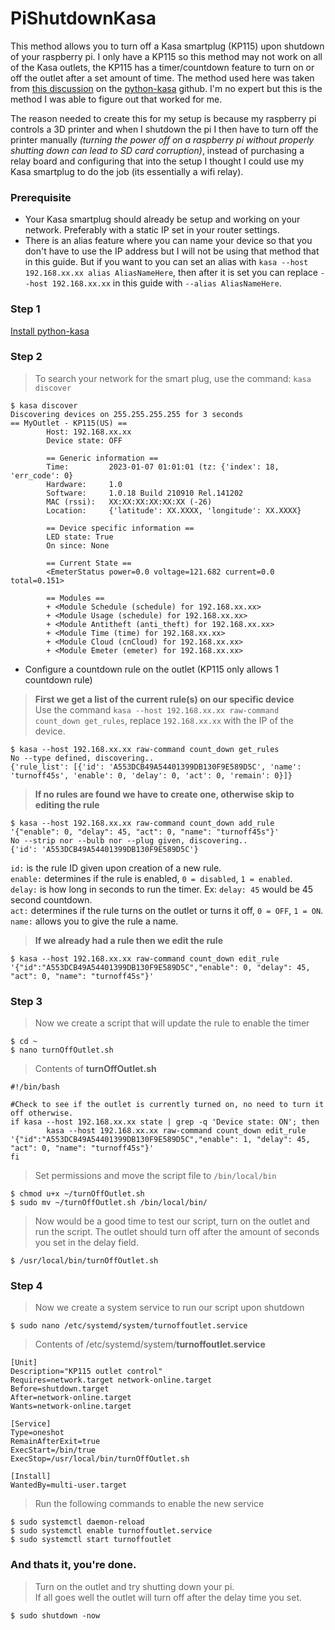 # PiShutdownKasa
This method allows you to turn off a Kasa smartplug (KP115) upon shutdown of your raspberry pi. I only have a KP115 so this method may not work on all of the Kasa outlets, the KP115 has a timer/countdown feature to turn on or off the outlet after a set amount of time. The method used here was taken from [this discussion](https://github.com/python-kasa/python-kasa/discussions/284) on the [python-kasa](https://github.com/python-kasa/python-kasa) github. I'm no expert but this is the method I was able to figure out that worked for me.<p>
The reason needed to create this for my setup is because my raspberry pi controls a 3D printer and when I shutdown the pi I then have to turn off the printer manually *(turning the power off on a raspberry pi without properly shutting down can lead to SD card corruption)*, instead of purchasing a relay board and configuring that into the setup I thought I could use my Kasa smartplug to do the job (its essentially a wifi relay).
### Prerequisite
- Your Kasa smartplug should already be setup and working on your network. Preferably with a static IP set in your router settings.
- There is an alias feature where you can name your device so that you don't have to use the IP address but I will not be using that method that in this guide. But if you want to you can set an alias with `kasa --host 192.168.xx.xx alias AliasNameHere`, then after it is set you can replace `--host 192.168.xx.xx` in this guide with `--alias AliasNameHere`.
### Step 1
[Install python-kasa](https://github.com/python-kasa/python-kasa#getting-started)
### Step 2
>To search your network for the smart plug, use the command: `kasa discover`
```
$ kasa discover
Discovering devices on 255.255.255.255 for 3 seconds
== MyOutlet - KP115(US) ==
        Host: 192.168.xx.xx
        Device state: OFF

        == Generic information ==
        Time:         2023-01-07 01:01:01 (tz: {'index': 18, 'err_code': 0}
        Hardware:     1.0
        Software:     1.0.18 Build 210910 Rel.141202
        MAC (rssi):   XX:XX:XX:XX:XX:XX (-26)
        Location:     {'latitude': XX.XXXX, 'longitude': XX.XXXX}

        == Device specific information ==
        LED state: True
        On since: None

        == Current State ==
        <EmeterStatus power=0.0 voltage=121.682 current=0.0 total=0.151>

        == Modules ==
        + <Module Schedule (schedule) for 192.168.xx.xx>
        + <Module Usage (schedule) for 192.168.xx.xx>
        + <Module Antitheft (anti_theft) for 192.168.xx.xx>
        + <Module Time (time) for 192.168.xx.xx>
        + <Module Cloud (cnCloud) for 192.168.xx.xx>
        + <Module Emeter (emeter) for 192.168.xx.xx>
```
- Configure a countdown rule on the outlet (KP115 only allows 1 countdown rule)
>**First we get a list of the current rule(s) on our specific device**
<br>Use the command `kasa --host 192.168.xx.xx raw-command count_down get_rules`, replace `192.168.xx.xx` with the IP of the device.
```
$ kasa --host 192.168.xx.xx raw-command count_down get_rules
No --type defined, discovering..
{'rule_list': [{'id': 'A553DCB49A54401399DB130F9E589D5C', 'name': 'turnoff45s', 'enable': 0, 'delay': 0, 'act': 0, 'remain': 0}]}
```
>**If no rules are found we have to create one, otherwise skip to editing the rule**
```
$ kasa --host 192.168.xx.xx raw-command count_down add_rule '{"enable": 0, "delay": 45, "act": 0, "name": "turnoff45s"}'
No --strip nor --bulb nor --plug given, discovering..
{'id': 'A553DCB49A54401399DB130F9E589D5C'}
```
`id:` is the rule ID given upon creation of a new rule.<br>
`enable:` determines if the rule is enabled, `0 = disabled`, `1 = enabled`.<br>
`delay:` is how long in seconds to run the timer. Ex: `delay: 45` would be 45 second countdown.<br>
`act:` determines if the rule turns on the outlet or turns it off, `0 = OFF`, `1 = ON`.<br>
`name:` allows you to give the rule a name.

>**If we already had a rule then we edit the rule**<br>
```
$ kasa --host 192.168.xx.xx raw-command count_down edit_rule '{"id":"A553DCB49A54401399DB130F9E589D5C","enable": 0, "delay": 45, "act": 0, "name": "turnoff45s"}'
```
### Step 3
>Now we create a script that will update the rule to enable the timer
```
$ cd ~
$ nano turnOffOutlet.sh
```
>Contents of **turnOffOutlet.sh**
```
#!/bin/bash

#Check to see if the outlet is currently turned on, no need to turn it off otherwise.
if kasa --host 192.168.xx.xx state | grep -q 'Device state: ON'; then
        kasa --host 192.168.xx.xx raw-command count_down edit_rule '{"id":"A553DCB49A54401399DB130F9E589D5C","enable": 1, "delay": 45, "act": 0, "name": "turnoff45s"}'
fi
```
>Set permissions and move the script file to `/bin/local/bin`
```
$ chmod u+x ~/turnOffOutlet.sh
$ sudo mv ~/turnOffOutlet.sh /bin/local/bin/
```
> Now would be a good time to test our script, turn on the outlet and run the script. The outlet should turn off after the amount of seconds you set in the delay field.
```
$ /usr/local/bin/turnOffOutlet.sh
```
### Step 4
>Now we create a system service to run our script upon shutdown
```
$ sudo nano /etc/systemd/system/turnoffoutlet.service
```
>Contents of /etc/systemd/system/**turnoffoutlet.service**
```
[Unit]
Description="KP115 outlet control"
Requires=network.target network-online.target
Before=shutdown.target
After=network-online.target
Wants=network-online.target

[Service]
Type=oneshot
RemainAfterExit=true
ExecStart=/bin/true
ExecStop=/usr/local/bin/turnOffOutlet.sh

[Install]
WantedBy=multi-user.target
```
>Run the following commands to enable the new service
```
$ sudo systemctl daemon-reload
$ sudo systemctl enable turnoffoutlet.service
$ sudo systemctl start turnoffoutlet
```
### And thats it, you're done.
>Turn on the outlet and try shutting down your pi.<br>
If all goes well the outlet will turn off after the delay time you set.
```
$ sudo shutdown -now
```
